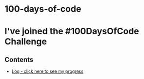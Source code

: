 # 100-days-of-code
# I've joined the #100DaysOfCode Challenge

## Contents

* [Log - click here to see my progress](log.md)

